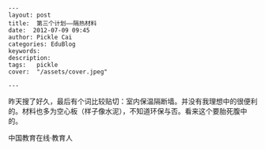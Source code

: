 
    ---
    layout: post  
    title:  第三个计划——隔热材料  
    date:  2012-07-09 09:45  
    author: Pickle Cai  
    categories: EduBlog  
    keywords: 
    description:   
    tags:	pickle   
    cover:  "/assets/cover.jpeg"  

    ---  
    
 昨天搜了好久，最后有个词比较贴切：室内保温隔断墙。并没有我理想中的很便利的。材料也多为空心板（样子像水泥），不知道环保与否。看来这个要胎死腹中的。						

		    
 中国教育在线·教育人


